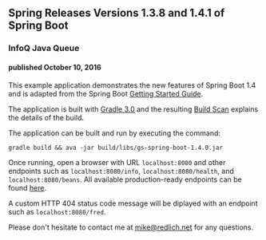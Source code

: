 
## Spring Releases Versions 1.3.8 and 1.4.1 of Spring Boot

### InfoQ Java Queue

#### published October 10, 2016

This example application demonstrates the new features of Spring Boot 1.4 and is adapted from the Spring Boot [Getting Started Guide](https://spring.io/guides/gs/spring-boot/). 

The application is built with [Gradle 3.0](https://gradle.org/) and the resulting [Build Scan](https://scans.gradle.com/s/rdxi67rgwazis) explains the details of the build.

The application can be built and run by executing the command:

`gradle build && ava -jar build/libs/gs-spring-boot-1.4.0.jar`

Once running, open a browser with URL `localhost:8080` and other endpoints such as `localhost:8080/info`, `localhost:8080/health`, and `localhost:8080/beans`. All available production-ready endpoints can be found [here](http://docs.spring.io/spring-boot/docs/1.4.1.RELEASE/reference/htmlsingle/#production-ready-endpoints).

A custom HTTP 404 status code message will be diplayed with an endpoint such as `localhost:8080/fred`. 

Please don't hesitate to contact me at [mike@redlich.net](mailto:mike@redlich.net) for any questions.
